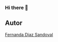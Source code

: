### Hi there 👋

<!--
**fernandasandoTKD/fernandasandoTKD** is a ✨ _special_ ✨ repository because its `README.md` (this file) appears on your GitHub profile.

Here are some ideas to get you started:

- 🔭 I'am currently working on building simple Frontend projects within the BIT programming course.
- 🌱 I'am currently learning JavaScript, Java programming language and frameworks for them.
- 👯 I’m looking to collaborate in freelance projects that contribute to my knowledge and my job search as a first programmer.
- 🤔 I'm looking for help with people who want me to collaborate on projects and certify my experience in order to grow professionally.
- 💬 Ask me about the projects you see published. 
- 📫 How to reach me: (https://www.linkedin.com/in/lufe-diaz-s/)
-->

## Autor
[Fernanda Diaz Sandoval](https://www.linkedin.com/in/lufe-diaz-s/)
